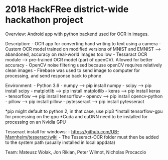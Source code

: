 # 2018 HackFRee district-wide hackathon project

Overview: Android app with python backend used for OCR in images.

Description:
	- OCR app for converting hand writing to text using a camera
	- Custom OCR model trained on modified versions of MNIST and EMNIST --> abandoned, accuracy on real-world images too low
	- Tessaract OCR module --> pre-trained OCR model (part of openCV). Allowed for better accuracy
	- OpenCV noise filtering used because openCV requires relatively clean images
	- Firebase was used to send image to computer for processing, and send response back to phone

Environment:
	- Python 3.6
	- numpy       --> pip install numpy
	- scipy       --> pip install scipy
	- matplotlib  --> pip install matplotlib
	- keras       --> pip install keras
	- tensorflow  --> pip install tensorflow
	- opencv      --> pip install opencv-python
	- pillow      --> pip install pillow
	- pytesseract --> pip install pytesseract

*pip might default to python 2, in that case, use pip3
*install tensorflow-gpu for processing on the gpu
*Cuda and cuDNN need to be installed for processing on an Nvidia GPU

Tesseract install for windows:
    - https://github.com/UB-Mannheim/tesseract/wiki
    - The Tesseract-OCR folder must then be added to the system path (usually installed in local appdata)

Team:
Mateusz Wolak, Jon Riklan, Peter Wilmot, Nicholas Procaccio
